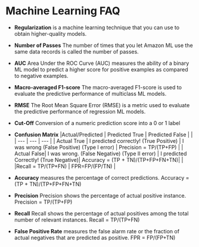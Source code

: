 # Machine Learning FAQ

* __Regularization__  is a machine learning technique that you can use to obtain higher-quality models. 

* __Number of Passes__ The number of times that you let Amazon ML use the same data records is called the number of passes.

* __AUC__ Area Under the ROC Curve (AUC) measures the ability of a binary ML model to predict a higher score for positive examples as compared to negative examples.

* __Macro-averaged F1-score__ The macro-averaged F1-score is used to evaluate the predictive performance of multiclass ML models.

* __RMSE__ 	The Root Mean Square Error (RMSE) is a metric used to evaluate the predictive performance of regression ML models.

* __Cut-Off__ Conversion of a numeric prediction score into a 0 or 1 label 

* __Confusion Matrix__
  |Actual/Predicted | Predicted True | Predicted False | |
  | --- | --- | --- | 
  | Actual True | I predicted correctly! (True Positive)     | I was wrong (False Positive) (Type I error) | Precision = TP/(TP+FP) |
  | Actual False| I was wrong. (False Negative) (Type II error) | I predicted Correctly! (True Negative)| Accuracy = (TP + TN)/(TP+FP+FN+TN)|
  | |Recall = TP/(TP+FN) | FPR=FP/(FP/TN) |

* __Accuracy__ measures the percentage of correct predictions. Accuracy = (TP + TN)/(TP+FP+FN+TN)

* __Precision__ Precision shows the percentage of actual positive instance. Precision = TP/(TP+FP)

* __Recall__ Recall shows the percentage of actual positives among the total number of relevant instances. Recall = TP/(TP+FN)

* __False Positive Rate__ measures the false alarm rate or the fraction of actual negatives that are predicted as positive. FPR = FP/(FP+TN) 
